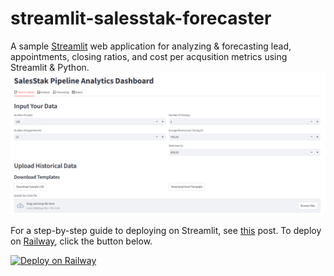 # streamlit-salesstak-forecaster
A sample [Streamlit](https://streamlit.io/) web application for analyzing & forecasting lead, appointments, closing ratios, and cost per acqusition metrics using Streamlit & Python.
![streamlit-salestak-forecaster](SalesStakForecaster.PNG)


For a step-by-step guide to deploying on Streamlit, see [this](https://alphasec.io/build-an-interactive-python-web-app-with-streamlit/) post. To deploy on [Railway](https://railway.app/?referralCode=alphasec), click the button below.

[![Deploy on Railway](https://railway.app/button.svg)](https://railway.app/new/template/3D37W6?referralCode=alphasec)
